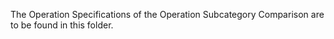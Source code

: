 The Operation Specifications of the Operation Subcategory Comparison are to be found in this folder.
